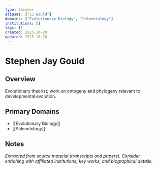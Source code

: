 ```yaml
---
type: thinker
aliases: ["SJ Gould"]
domains: ["Evolutionary Biology", "Paleontology"]
institutions: []
tags: []
created: 2025-10-20
updated: 2025-10-20
---
```


# Stephen Jay Gould

## Overview

Evolutionary theorist; work on ontogeny and phylogeny relevant to developmental evolution.

## Primary Domains

- [[Evolutionary Biology]]
- [[Paleontology]]

## Notes

*Extracted from source material (transcripts and papers). Consider enriching with affiliated institutions, key works, and biographical details.*
